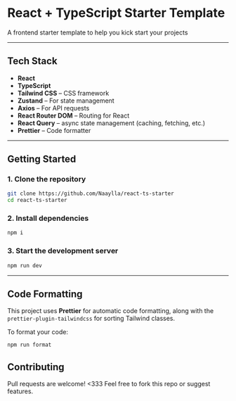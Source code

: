 # React + TypeScript Starter Template

A frontend starter template to help you kick start your projects

---

## Tech Stack

- **React** 
- **TypeScript** 
- **Tailwind CSS** – CSS framework  
- **Zustand** – For state management  
- **Axios** – For API requests  
- **React Router DOM** – Routing for React  
- **React Query** – async state management (caching, fetching, etc.)  
- **Prettier** – Code formatter 

---

## Getting Started

### 1. Clone the repository

```bash
git clone https://github.com/Naaylla/react-ts-starter
cd react-ts-starter
```

### 2. Install dependencies

```bash
npm i
```

### 3. Start the development server

```bash
npm run dev
```


---

## Code Formatting

This project uses **Prettier** for automatic code formatting, along with the `prettier-plugin-tailwindcss` for sorting Tailwind classes.

To format your code:

```bash
npm run format
```

## Contributing

Pull requests are welcome! <333 Feel free to fork this repo or suggest features.

